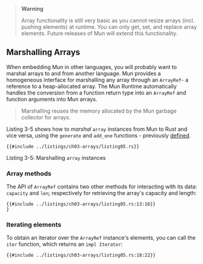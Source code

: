 > **Warning**
>
> Array functionality is still very basic as you cannot resize arrays (incl. pushing elements) at runtime.
> You can only get, set, and replace array elements.
> Future releases of Mun will extend this functionality.

## Marshalling Arrays

When embedding Mun in other languages, you will probably want to marshal arrays to and from another language.
Mun provides a homogeneous interface for marshalling any array through an `ArrayRef`- a reference to a heap-allocated array.
The Mun Runtime automatically handles the conversion from a function return type into an `ArrayRef` and function arguments into Mun arrays.

> Marshalling reuses the memory allocated by the Mun garbage collector for arrays.

Listing 3-5 shows how to _marshal_ `array` instances from Mun to Rust and vice versa, using the `generate` and `add_one` functions - previously [defined](ch03-01-dynamically-sized-arrays.md).

```rust,no_run,noplaypen
{{#include ../listings/ch03-arrays/listing05.rs}}
```

<span class="caption">Listing 3-5: Marshalling `array` instances</span>

### Array methods

The API of `ArrayRef` contains two other methods for interacting with its data: `capacity` and `len`; respectively for retrieving the array's capacity and length:

```rust,no_run,noplaypen
{{#include ../listings/ch03-arrays/listing05.rs:13:16}}
}
```

### Iterating elements

To obtain an iterator over the `ArrayRef` instance's elements, you can call the `iter` function, which returns an `impl Iterator`:

```rust,no_run,noplaypen
{{#include ../listings/ch03-arrays/listing05.rs:18:22}}
```
